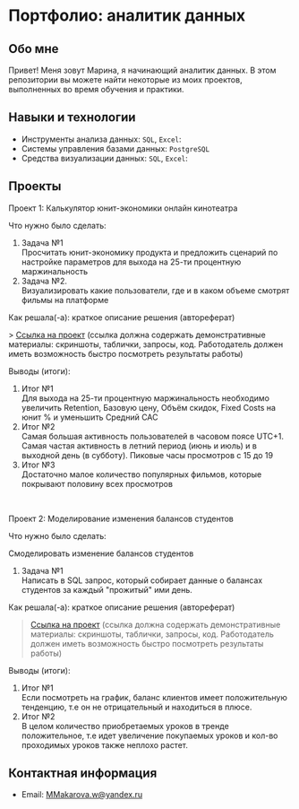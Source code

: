 # Портфолио: аналитик данных

## Обо мне 

Привет! Меня зовут Марина, я начинающий аналитик данных. 
В этом репозитории вы можете найти некоторые из моих проектов, выполненных во время обучения и практики.
<br>

## Навыки и технологии
- Инструменты анализа данных: ``SQL``, ``Excel``: 
- Системы управления базами данных: ``PostgreSQL``
- Средства визуализации данных: ``SQL``, ``Excel``: 



## Проекты
<p> Проект 1: Калькулятор юнит-экономики онлайн кинотеатра </p>
<p>Что нужно было сделать:
<ol>
  <li>Задача №1</li> Просчитать юнит-экономику продукта и предложить сценарий по настройке параметров для выхода на 25-ти процентную маржинальность
  <li>Задача №2.</li> Визуализировать какие пользователи, где и в каком объеме смотрят фильмы на платформе
</ol>

<p>Как решала(-а): краткое описание решения (автореферат)<p> 
> <a href="https://docs.google.com/spreadsheets/d/1gKYrY0HdrZGlQa8OU5qJw0czIXuDzESC/edit?usp=share_link&ouid=102929763184839150991&rtpof=true&sd=true">Ссылка на проект</a>
  (ссылка должна содержать демонстративные материалы: скриншоты, таблички, запросы, код. Работодатель должен иметь возможность быстро посмотреть результаты работы)

<p>Выводы (итоги):<p>
<ol>
  <li>Итог №1</li> Для выхода на 25-ти процентную маржинальность необходимо увеличить Retention, Базовую цену, Объём скидок, Fixed Costs на юнит % и уменьшить Средний CAC
  <li>Итог №2</li> Самая большая активность пользователей в часовом поясе UTC+1. Самая частая активность в летний период (июнь и июль) и в выходной день (в субботу). Пиковые часы просмотров с 15 до 19
  <li>Итог №3</li> Достаточно малое количество популярных фильмов, которые покрывают половину всех просмотров

</ol>
<br> 

<p>Проект 2: Моделирование изменения балансов студентов</p> 
<p>Что нужно было сделать:<p>Смоделировать изменение балансов студентов
<ol>
  <li>Задача №1</li>  Написать в SQL запрос, который собирает данные о балансах студентов за каждый "прожитый" ими день.
</ol>

<p>Как решала(-а): краткое описание решения (автореферат)<p>

> <a href="https://docs.google.com/document/d/1y7xDlBk1Vp_bF_v9-LUzm5rYQBT5VF-f/edit?usp=sharing&ouid=102929763184839150991&rtpof=true&sd=true">Ссылка на проект</a>
(ссылка должна содержать демонстративные материалы: скриншоты, таблички, запросы, код. Работодатель должен иметь возможность быстро посмотреть результаты работы)
 
 <p>Выводы (итоги):<p>
<ol>
  <li>Итог №1</li> Если посмотреть на график,  баланс клиентов имеет положительную тенденцию, т.е он не отрицательный и находиться в плюсе. 
  <li>Итог №2</li> В целом количество приобретаемых уроков в тренде положительное, т.е идет увеличение покупаемых уроков и кол-во проходимых уроков также неплохо растет.
</ol>

## Контактная информация
- Email: MMakarova.w@yandex.ru

